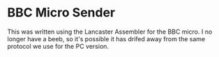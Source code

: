 # BBC Micro Sender

This was written using the Lancaster Assembler for the BBC micro. I no longer have a beeb, so it's possible it has drifed away from the same protocol we use for the PC version.
